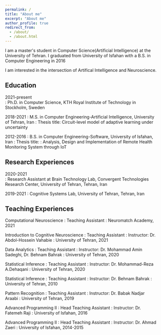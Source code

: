 ```yaml
---
permalink: /
title: "About me"
excerpt: "About me"
author_profile: true
redirect_from: 
  - /about/
  - /about.html
---
```

I am a master's student in Computer Science(Artificial Intelligence) at the University of Tehran. I graduated from University of Isfahan with a B.S. in Computer Engineering in 2016

I am interested in the intersection of Artifical Intelligence and Neuroscience.

<!-- 
Definition List Title
:   Definition list division. -->
## Education

2021-present         
:   Ph.D. in Computer Science, KTH Royal Institute of Technology in Stockholm, Sweden

2018-2021 
:   M.S. in Computer Engineering-Artificial Intelligence, University of Tehran, Iran
:   Thesis title: Circuit-level model of adaptive learning under uncertainty

2012-2016 
:   B.S. in Computer Engineering-Software, University of Isfahan, Iran 
:   Thesis title: : Analysis, Design and Implementation of Remote Health Monitoring System through IoT

## Research Experiences

2020-2021         
:   Research Assistant at Brain Technology Lab, Convergent Technologies Research Center, University of Tehran, Tehran, Iran

2019-2021 
:   Cognitive Systems Lab, University of Tehran, Tehran, Iran

## Teaching Experiences


Computational Neuroscience
:   Teaching Assistant
:   Neuromatch Academy, 2021



Introduction to Cognitive Neuroscience
:   Teaching Assistant
:   Instructor: Dr. ‪Abdol-Hossein Vahabie
:    University of Tehran, 2021



 Data Analytics
:   Teaching Assistant
:   Instructor: Dr. Mohammad Amin Sadeghi, Dr. Behnam Bahrak
:    University of Tehran, 2020


 Statistical Inference
:   Teaching Assistant
:   Instructor: Dr. Mohammad-Reza A.Dehaqani
:    University of Tehran, 2020

 Statistical Inference
:   Teaching Assistant
:   Instructor: Dr. Behnam Bahrak
:    University of Tehran, 2010


 Pattern Recognition
:   Teaching Assistant
:   Instructor: Dr. Babak Nadjar Araabi
:    University of Tehran, 2019

 Advanced Programming II 
:   Head Teaching Assistant
:   Instructor: Dr. Fatemeh Raji
:    University of Isfahan, 2016



 Advanced Programming II 
:   Head Teaching Assistant
:   Instructor: Dr. Ahmad Zaeri
:    University of Isfahan, 2014-2015



